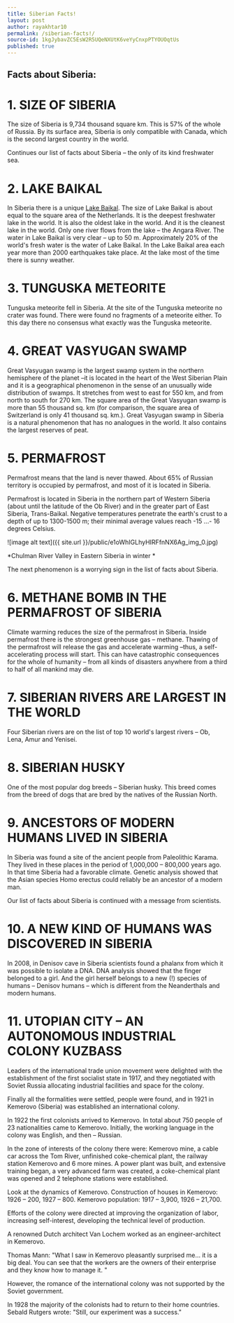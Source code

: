 ```yaml
---
title: Siberian Facts!
layout: post
author: rayakhtar10
permalink: /siberian-facts!/
source-id: 1kgJybavZC5EsW2R5UQeNXUtK6veYyCnxpPTYOUOqtUs
published: true
---
```

## **Facts about Siberia:**

# 1. SIZE OF SIBERIA

The size of Siberia is 9,734 thousand square km. This is 57% of the whole of Russia. By its surface area, Siberia is only compatible with Canada, which is the second largest country in the world.

Continues our list of facts about Siberia – the only of its kind freshwater sea.

# 2. LAKE BAIKAL

In Siberia there is a unique [Lake Baikal](https://todiscoverrussia.com/37-impressive-lake-baikal-facts/). The size of ​​Lake Baikal is about equal to the square area of the Netherlands. It is the deepest freshwater lake in the world. It is also the oldest lake in the world. And it is the cleanest lake in the world. Only one river flows from the lake – the Angara River. The water in Lake Baikal is very clear – up to 50 m. Approximately 20% of the world's fresh water is the water of Lake Baikal. In the Lake Baikal area each year more than 2000 earthquakes take place. At the lake most of the time there is sunny weather.

# 3. TUNGUSKA METEORITE

Tunguska meteorite fell in Siberia. At the site of the Tunguska meteorite no crater was found. There were found no fragments of a meteorite either. To this day there no consensus what exactly was the Tunguska meteorite.

# 4. GREAT VASYUGAN SWAMP

Great Vasyugan swamp is the largest swamp system in the northern hemisphere of the planet –it is located in the heart of the West Siberian Plain and it is a geographical phenomenon in the sense of an unusually wide distribution of swamps. It stretches from west to east for 550 km, and from north to south for 270 km. The square area of the Great Vasyugan swamp is more than 55 thousand sq. km (for comparison, the square area of Switzerland is only 41 thousand sq. km.). Great Vasyugan swamp in Siberia is a natural phenomenon that has no analogues in the world. It also contains the largest reserves of peat.

# 5. PERMAFROST

Permafrost means that the land is never thawed. About 65% of Russian territory is occupied by permafrost, and most of it is located in Siberia.

Permafrost is located in Siberia in the northern part of Western Siberia (about until the latitude of the Ob River) and in the greater part of East Siberia, Trans-Baikal. Negative temperatures penetrate the earth's crust to a depth of up to 1300-1500 m; their minimal average values ​​reach -15 …- 16 degrees Celsius.

![image alt text]({{ site.url }}/public/e1oWhIGLhyHIRFfnNX6Ag_img_0.jpg)

*Chulman River Valley in Eastern Siberia in winter *

The next phenomenon is a worrying sign in the list of facts about Siberia.

# 6. METHANE BOMB IN THE PERMAFROST OF SIBERIA

Climate warming reduces the size of the permafrost in Siberia. Inside permafrost there is the strongest greenhouse gas – methane. Thawing of the permafrost will release the gas and accelerate warming –thus, a self-accelerating process will start. This can have catastrophic consequences for the whole of humanity – from all kinds of disasters anywhere from a third to half of all mankind may die.

# 7. SIBERIAN RIVERS ARE LARGEST IN THE WORLD

Four Siberian rivers are on the list of top 10 world's largest rivers – Ob, Lena, Amur and Yenisei.

# 8. SIBERIAN HUSKY

One of the most popular dog breeds – Siberian husky. This breed comes from the breed of dogs that are bred by the natives of the Russian North.

# 9. ANCESTORS OF MODERN HUMANS LIVED IN SIBERIA

In Siberia was found a site of the ancient people from Paleolithic Karama. They lived in these places in the period of 1,000,000 – 800,000 years ago. In that time Siberia had a favorable climate. Genetic analysis showed that the Asian species Homo erectus could reliably be an ancestor of a modern man.

Our list of facts about Siberia is continued with a message from scientists.

# 10. A NEW KIND OF HUMANS WAS DISCOVERED IN SIBERIA

In 2008, in Denisov cave in Siberia scientists found a phalanx from which it was possible to isolate a DNA. DNA analysis showed that the finger belonged to a girl. And the girl herself belongs to a new (!) species of humans – Denisov humans – which is different from the Neanderthals and modern humans.

# 11. UTOPIAN CITY – AN AUTONOMOUS INDUSTRIAL COLONY KUZBASS

Leaders of the international trade union movement were delighted with the establishment of the first socialist state in 1917, and they negotiated with Soviet Russia allocating industrial facilities and space for the colony.

Finally all the formalities were settled, people were found, and in 1921 in Kemerovo (Siberia) was established an international colony.

In 1922 the first colonists arrived to Kemerovo. In total about 750 people of 23 nationalities came to Kemerovo. Initially, the working language in the colony was English, and then – Russian.

In the zone of interests of the colony there were: Kemerovo mine, a cable car across the Tom River, unfinished coke-chemical plant, the railway station Kemerovo and 6 more mines. A power plant was built, and extensive training began, a very advanced farm was created, a coke-chemical plant was opened and 2 telephone stations were established.

Look at the dynamics of Kemerovo. Construction of houses in Kemerovo: 1926 – 200, 1927 – 800. Kemerovo population: 1917 – 3,900, 1926 – 21,700.

Efforts of the colony were directed at improving the organization of labor, increasing self-interest, developing the technical level of production.

A renowned Dutch architect Van Lochem worked as an engineer-architect in Kemerovo.

Thomas Mann: "What I saw in Kemerovo pleasantly surprised me… it is ​​a big deal. You can see that the workers are the owners of their enterprise and they know how to manage it. "

However, the romance of the international colony was not supported by the Soviet government.

In 1928 the majority of the colonists had to return to their home countries. Sebald Rutgers wrote: "Still, our experiment was a success."

